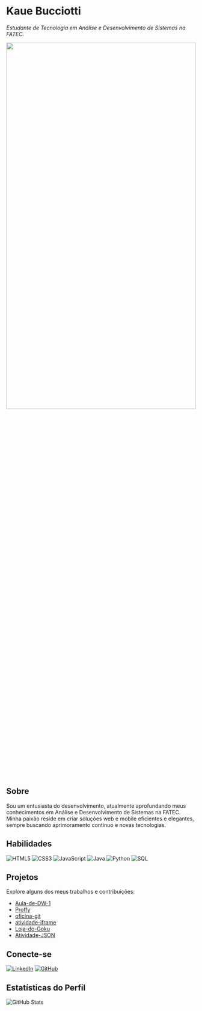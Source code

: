 # Kaue Bucciotti

_Estudante de Tecnologia em Análise e Desenvolvimento de Sistemas na FATEC._

<img src="https://raw.githubusercontent.com/KaueBucciotti/KaueBucciotti/main/images/73lxcEZKiFdg.gif" width="100%" height="50%">

## Sobre

Sou um entusiasta do desenvolvimento, atualmente aprofundando meus conhecimentos em Análise e Desenvolvimento de Sistemas na FATEC. Minha paixão reside em criar soluções web e mobile eficientes e elegantes, sempre buscando aprimoramento contínuo e novas tecnologias.




## Habilidades

![HTML5](https://img.shields.io/badge/HTML5-E34F26?style=for-the-badge&logo=html5&logoColor=white)
![CSS3](https://img.shields.io/badge/CSS3-1572B6?style=for-the-badge&logo=css3&logoColor=white)
![JavaScript](https://img.shields.io/badge/JavaScript-F7DF1E?style=for-the-badge&logo=javascript&logoColor=black)
![Java](https://img.shields.io/badge/Java-000?style=for-the-badge&logo=java&logoColor=white)
![Python](https://img.shields.io/badge/Python-000?style=for-the-badge&logo=python&logoColor=white)
![SQL](https://img.shields.io/badge/SQL-000?style=for-the-badge&logo=mysql&logoColor=white)




## Projetos

Explore alguns dos meus trabalhos e contribuições:

- [Aula-de-DW-1](https://github.com/KaueBucciotti/Aula-de-DW-1)
- [Proffy](https://github.com/KaueBucciotti/Proffy)
- [oficina-git](https://github.com/KaueBucciotti/oficina-git)
- [atividade-iframe](https://github.com/KaueBucciotti/atividade-iframe)
- [Loja-do-Goku](https://github.com/KaueBucciotti/Loja-do-Goku)
- [Atividade-JSON](https://github.com/KaueBucciotti/Atividade-JSON)





## Conecte-se

[![LinkedIn](https://img.shields.io/badge/LinkedIn-000000?style=for-the-badge&logo=linkedin&logoColor=white)](https://www.linkedin.com/in/kauebucciotti/)
[![GitHub](https://img.shields.io/badge/GitHub-100000?style=for-the-badge&logo=github&logoColor=white)](https://github.com/KaueBucciotti)




## Estatísticas do Perfil

![GitHub Stats](https://github-readme-stats.vercel.app/api?username=KaueBucciotti&show_icons=true&theme=dark&hide_border=true)
